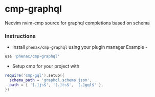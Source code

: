 # cmp-graphql

Neovim nvim-cmp source for graphql completions based on schema


### Instructions

* Install `phenax/cmp-graphql` using your plugin manager
Example -
```lua
use 'phenax/cmp-graphql'
```

* Setup cmp for your project with
```lua
require('cmp-gql').setup({
  schema_path = 'graphql.schema.json',
  path = { '[.]js$', '[.]ts$', '[.]gql$' }, 
})
```

